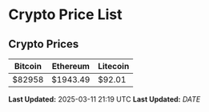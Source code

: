 # Crypto Price List

## Crypto Prices
| Bitcoin | Ethereum | Litecoin |
| ------- | -------- | -------- |
| $82958 | $1943.49 | $92.01 |
**Last Updated:** 2025-03-11 21:19 UTC
**Last Updated:** $DATE$
